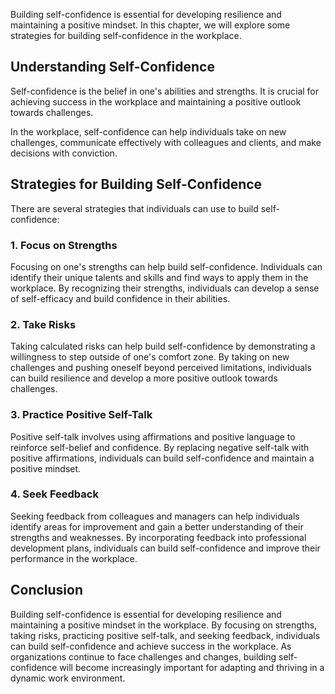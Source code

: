 
Building self-confidence is essential for developing resilience and maintaining a positive mindset. In this chapter, we will explore some strategies for building self-confidence in the workplace.

Understanding Self-Confidence
-----------------------------

Self-confidence is the belief in one's abilities and strengths. It is crucial for achieving success in the workplace and maintaining a positive outlook towards challenges.

In the workplace, self-confidence can help individuals take on new challenges, communicate effectively with colleagues and clients, and make decisions with conviction.

Strategies for Building Self-Confidence
---------------------------------------

There are several strategies that individuals can use to build self-confidence:

### 1. Focus on Strengths

Focusing on one's strengths can help build self-confidence. Individuals can identify their unique talents and skills and find ways to apply them in the workplace. By recognizing their strengths, individuals can develop a sense of self-efficacy and build confidence in their abilities.

### 2. Take Risks

Taking calculated risks can help build self-confidence by demonstrating a willingness to step outside of one's comfort zone. By taking on new challenges and pushing oneself beyond perceived limitations, individuals can build resilience and develop a more positive outlook towards challenges.

### 3. Practice Positive Self-Talk

Positive self-talk involves using affirmations and positive language to reinforce self-belief and confidence. By replacing negative self-talk with positive affirmations, individuals can build self-confidence and maintain a positive mindset.

### 4. Seek Feedback

Seeking feedback from colleagues and managers can help individuals identify areas for improvement and gain a better understanding of their strengths and weaknesses. By incorporating feedback into professional development plans, individuals can build self-confidence and improve their performance in the workplace.

Conclusion
----------

Building self-confidence is essential for developing resilience and maintaining a positive mindset in the workplace. By focusing on strengths, taking risks, practicing positive self-talk, and seeking feedback, individuals can build self-confidence and achieve success in the workplace. As organizations continue to face challenges and changes, building self-confidence will become increasingly important for adapting and thriving in a dynamic work environment.
